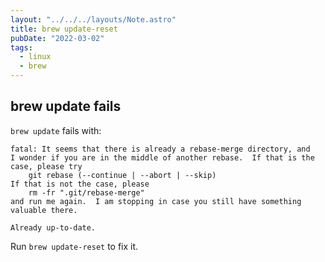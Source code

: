 ```yaml
---
layout: "../../../layouts/Note.astro"
title: brew update-reset
pubDate: "2022-03-02"
tags:
  - linux
  - brew
---
```


## brew update fails

`brew update` fails with:
```
fatal: It seems that there is already a rebase-merge directory, and
I wonder if you are in the middle of another rebase.  If that is the
case, please try
	git rebase (--continue | --abort | --skip)
If that is not the case, please
	rm -fr ".git/rebase-merge"
and run me again.  I am stopping in case you still have something
valuable there.

Already up-to-date.
```

<!-- more -->


Run `brew update-reset` to fix it.
